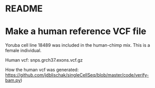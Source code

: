 README
======


# Make a human reference VCF file


Yoruba cell line 18489 was included in the human-chimp mix. This is a female individual.

Human vcf: snps.grch37.exons.vcf.gz

How the human vcf was generated:
https://github.com/jdblischak/singleCellSeq/blob/master/code/verify-bam.py)



